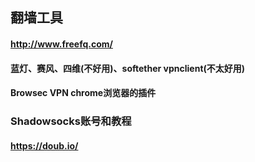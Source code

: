 ## 翻墙工具
#### http://www.freefq.com/
#### 蓝灯、赛风、四维(不好用)、softether vpnclient(不太好用)
#### Browsec VPN chrome浏览器的插件
### Shadowsocks账号和教程
#### https://doub.io/

